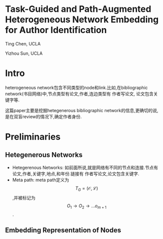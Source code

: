 # Task-Guided and Path-Augmented Heterogeneous Network Embedding for Author Identification

Ting Chen, UCLA

Yizhou Sun, UCLA

# Intro

heterogeneous network包含不同类型的node和link.比如,在bibliographic network(书目网络)中,节点类型有论文,作者,连边类型有 作者写论文, 论文包含关键字等.

这篇paper主要是挖掘hetegenerous bibliographic network的信息,更确切的说,是在双盲review的情况下,确定作者身份.

# Preliminaries

## Hetegenerous Networks

+ Hetegerenous Networks: 如前面所说,就是网络有不同的节点和连接.节点有论文,作者,关键字,地点,和年份.链接有 作者写论文,论文包含关键字.
+ Meta path: meta path定义为$$T_G = (\mathcal{O}, \mathcal{L})$$,并被标记为$$O_1 \to O_2 \to ... o_{m+1}$$.

## Embedding Representation of Nodes

